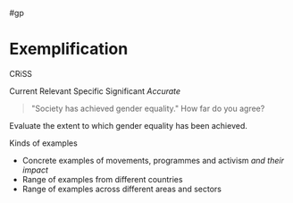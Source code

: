 #gp 

# Exemplification

CRiSS

Current
Relevant
Specific
Significant
*Accurate*

> "Society has achieved gender equality." How far do you agree?

Evaluate the extent to which gender equality has been achieved.

Kinds of examples
-  Concrete examples of movements, programmes and activism *and their impact*
- Range of examples from different countries
- Range of examples across different areas and sectors

